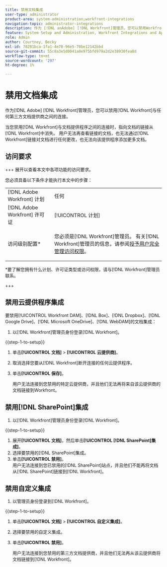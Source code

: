 ```yaml
---
title: 禁用文档集成
user-type: administrator
product-area: system-administration;workfront-integrations
navigation-topic: administrator-integrations
description: 作为 [!DNL anAdobe] [!DNL Workfront]管理员，您可以禁用Workfront与任何第三方文档提供商之间的连接。
feature: System Setup and Administration, Workfront Integrations and Apps, Digital Content and Documents
role: Admin
author: Courtney, Becky
exl-id: 78281bca-1fa1-4e78-96e5-70be12142bbd
source-git-commit: 55c8a3e5d0041a0e975bfd979a2d2e38930fea8d
workflow-type: tm+mt
source-wordcount: '297'
ht-degree: 1%

---
```


# 禁用文档集成

作为[!DNL Adobe] [!DNL Workfront]管理员，您可以禁用[!DNL Workfront]与任何第三方文档提供商之间的连接。

当您禁用[!DNL Workfront]与文档提供程序之间的连接时，指向文档的链接从[!DNL Workfront]中消失。 用户无法再查看链接的文档，也无法通过[!DNL Workfront]链接对文档进行任何更改，也无法向该提供程序添加更多文档。

## 访问要求

+++ 展开以查看本文中各项功能的访问要求。

您必须具备以下条件才能执行本文中的步骤：

<table style="table-layout:auto"> 
 <col> 
 <col> 
 <tbody> 
  <tr> 
   <td role="rowheader">[!DNL Adobe Workfront] 计划</td> 
   <td>任何</td> 
  </tr> 
  <tr> 
   <td role="rowheader">[!DNL Adobe Workfront] 许可证</td> 
   <td>[!UICONTROL 计划]</td> 
  </tr> 
  <tr> 
   <td role="rowheader">访问级别配置*</td> 
   <td> <p>您必须是[!DNL Workfront]管理员。 有关[!DNL Workfront]管理员的信息，请参阅<a href="../../administration-and-setup/add-users/configure-and-grant-access/grant-a-user-full-administrative-access.md" class="MCXref xref">授予用户完全管理访问权限</a>。</p> </td> 
  </tr> 
 </tbody> 
</table>

&#42;要了解您拥有什么计划、许可证类型或访问权限，请与[!DNL Workfront]管理员联系。

+++

## 禁用云提供程序集成

要禁用[!UICONTROL Workfront DAM]、[!DNL Box]、[!DNL Dropbox]、[!DNL Google Drive]、[!DNL Microsoft OneDrive]、[!DNL WebDAM]的文档集成：

1. 以[!DNL Workfront]管理员身份登录[!DNL Workfront]。

{{step-1-to-setup}}

1. 单击&#x200B;**[!UICONTROL 文档]** > **[!UICONTROL 云提供商]**。

1. 取消选择您要从[!DNL Workfront]断开连接的任何云提供程序。
1. 单击&#x200B;**[!UICONTROL 保存]**。

   用户无法连接到您禁用的特定云提供商，并且他们无法再将来自该云提供商的文档链接到Workfront。

## 禁用[!DNL SharePoint]集成

1. 以[!DNL Workfront]管理员身份登录[!DNL Workfront]。

{{step-1-to-setup}}

1. 展开&#x200B;**[!UICONTROL 文档]**，然后单击&#x200B;**[!UICONTROL [!DNL SharePoint]集成]**。
1. 选择要禁用的[!DNL SharePoint]集成。
1. 单击&#x200B;**[!UICONTROL 禁用]**。\
   用户无法连接到您已禁用的[!DNL SharePoint]站点，并且他们不能再将文档从[!DNL SharePoint]链接到[!DNL Workfront]。

## 禁用自定义集成

1. 以管理员身份登录到[!DNL Workfront]。

{{step-1-to-setup}}

1. 单击&#x200B;**[!UICONTROL 文档]** > **[!UICONTROL 自定义集成]**。
1. 选择要禁用的自定义集成。
1. 单击&#x200B;**[!UICONTROL 禁用]**。

   用户无法连接到您禁用的第三方文档提供商，并且他们无法再从该云提供商将文档链接到[!DNL Workfront]。
